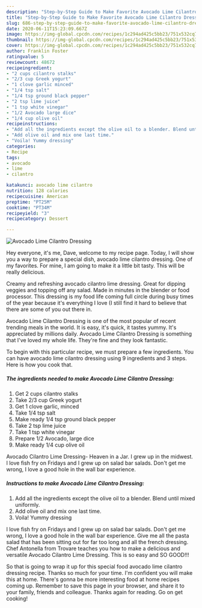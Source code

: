 ```yaml
---
description: "Step-by-Step Guide to Make Favorite Avocado Lime Cilantro Dressing"
title: "Step-by-Step Guide to Make Favorite Avocado Lime Cilantro Dressing"
slug: 686-step-by-step-guide-to-make-favorite-avocado-lime-cilantro-dressing
date: 2020-06-11T15:23:09.667Z
image: https://img-global.cpcdn.com/recipes/1c294ad425c5bb23/751x532cq70/avocado-lime-cilantro-dressing-recipe-main-photo.jpg
thumbnail: https://img-global.cpcdn.com/recipes/1c294ad425c5bb23/751x532cq70/avocado-lime-cilantro-dressing-recipe-main-photo.jpg
cover: https://img-global.cpcdn.com/recipes/1c294ad425c5bb23/751x532cq70/avocado-lime-cilantro-dressing-recipe-main-photo.jpg
author: Franklin Foster
ratingvalue: 5
reviewcount: 48672
recipeingredient:
- "2 cups cilantro stalks"
- "2/3 cup Greek yogurt"
- "1 clove garlic minced"
- "1/4 tsp salt"
- "1/4 tsp ground black pepper"
- "2 tsp lime juice"
- "1 tsp white vinegar"
- "1/2 Avocado large dice"
- "1/4 cup olive oil"
recipeinstructions:
- "Add all the ingredients except the olive oil to a blender. Blend until mixed uniformly."
- "Add olive oil and mix one last time."
- "Voila! Yummy dressing"
categories:
- Recipe
tags:
- avocado
- lime
- cilantro

katakunci: avocado lime cilantro 
nutrition: 128 calories
recipecuisine: American
preptime: "PT25M"
cooktime: "PT34M"
recipeyield: "3"
recipecategory: Dessert

---
```



![Avocado Lime Cilantro Dressing](https://img-global.cpcdn.com/recipes/1c294ad425c5bb23/751x532cq70/avocado-lime-cilantro-dressing-recipe-main-photo.jpg)

Hey everyone, it's me, Dave, welcome to my recipe page. Today, I will show you a way to prepare a special dish, avocado lime cilantro dressing. One of my favorites. For mine, I am going to make it a little bit tasty. This will be really delicious.

Creamy and refreshing avocado cilantro lime dressing. Great for dipping veggies and topping off any salad. Made in minutes in the blender or food processor. This dressing is my food life coming full circle during busy times of the year because it&#39;s everything I love (I still find it hard to believe that there are some of you out there in.

Avocado Lime Cilantro Dressing is one of the most popular of recent trending meals in the world. It is easy, it's quick, it tastes yummy. It's appreciated by millions daily. Avocado Lime Cilantro Dressing is something that I've loved my whole life. They're fine and they look fantastic.


To begin with this particular recipe, we must prepare a few ingredients. You can have avocado lime cilantro dressing using 9 ingredients and 3 steps. Here is how you cook that.

<!--inarticleads1-->

##### The ingredients needed to make Avocado Lime Cilantro Dressing:

1. Get 2 cups cilantro stalks
1. Take 2/3 cup Greek yogurt
1. Get 1 clove garlic, minced
1. Take 1/4 tsp salt
1. Make ready 1/4 tsp ground black pepper
1. Take 2 tsp lime juice
1. Take 1 tsp white vinegar
1. Prepare 1/2 Avocado, large dice
1. Make ready 1/4 cup olive oil


Avocado Cilantro Lime Dressing- Heaven in a Jar. I grew up in the midwest. I love fish fry on Fridays and I grew up on salad bar salads. Don&#39;t get me wrong, I love a good hole in the wall bar experience. 

<!--inarticleads2-->

##### Instructions to make Avocado Lime Cilantro Dressing:

1. Add all the ingredients except the olive oil to a blender. Blend until mixed uniformly.
1. Add olive oil and mix one last time.
1. Voila! Yummy dressing


I love fish fry on Fridays and I grew up on salad bar salads. Don&#39;t get me wrong, I love a good hole in the wall bar experience. Give me all the pasta salad that has been sitting out for far too long and all the french dressing. Chef Antonella from Trovare teaches you how to make a delicious and versatile Avocado Cilantro Lime Dressing. This is so easy and SO GOOD!!! 

So that is going to wrap it up for this special food avocado lime cilantro dressing recipe. Thanks so much for your time. I'm confident you will make this at home. There's gonna be more interesting food at home recipes coming up. Remember to save this page in your browser, and share it to your family, friends and colleague. Thanks again for reading. Go on get cooking!

